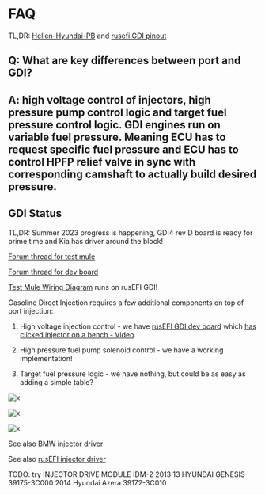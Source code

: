 # FAQ

TL,DR: [Hellen-Hyundai-PB](Hellen-Hyundai-PB) and [rusefi GDI pinout](GDI4)

## Q: What are key differences between port and GDI?

## A: high voltage control of injectors, high pressure pump control logic and target fuel pressure control logic. GDI engines run on variable fuel pressure. Meaning ECU has to request specific fuel pressure and ECU has to control HPFP relief valve in sync with corresponding camshaft to actually build desired pressure.

## GDI Status

TL,DR: Summer 2023 progress is happening, GDI4 rev D board is ready for prime time and Kia has driver around the block!

[Forum thread for test mule](https://rusefi.com/forum/viewtopic.php?f=3&t=1631)

[Forum thread for dev board](https://rusefi.com/forum/viewtopic.php?f=4&t=1337)

[Test Mule Wiring Diagram](VolkswagenPassatB6) runs on rusEFI GDI!

Gasoline Direct Injection requires a few additional components on top of port injection:

1) High voltage injection control - we have [rusEFI GDI dev board](MC33816-PT2001-dev-board) which [has clicked injector on a bench - Video](https://www.youtube.com/watch?v=MI0gJ4th9Tg).

2) High pressure fuel pump solenoid control - we have a working implementation!

3) Target fuel pressure logic - we have nothing, but could be as easy as adding a simple table?

![x](OEM-Docs/NXP/pulse-variables.jpg)

![x](OEM-Docs/NXP/WBNR_FTF12_AUT_F0098.pdf_page59.png)

![x](OEM-Docs/NXP/WBNR_FTF12_AUT_F0098.pdf_page72.png)

See also [BMW injector driver](https://rusefi.com/forum/viewtopic.php?f=4&t=1564)

See also [rusEFI injector driver](https://github.com/rusefi/rusefi-hardware/tree/main/GDI-4ch)

TODO: try INJECTOR DRIVE MODULE IDM-2
2013 13 HYUNDAI GENESIS
39175-3C000
2014 Hyundai Azera
39172-3С010
